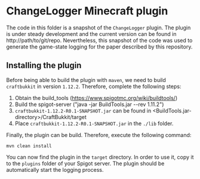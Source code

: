 # ChangeLogger Minecraft plugin

The code in this folder is a snapshot of the `ChangeLogger` plugin. The plugin is under steady development and the current version can be found in http://path/to/git/repo. Nevertheless, this snapshot of the code was used to generate the game-state logging for the paper described by this repository.

## Installing the plugin

Before being able to build the plugin with `maven`, we need to build `craftbukkit` in version `1.12.2`. Therefore, complete the following steps:

1. Obtain the build_tools (https://www.spigotmc.org/wiki/buildtools/)
2. Build the spigot-server ("java -jar BuildTools.jar --rev 1.11.2")
3. `craftbukkit-1.12.2-R0.1-SNAPSHOT.jar` can be found in <BuildTools.jar-directory>/CraftBukkit/target
4. Place `craftbukkit-1.12.2-R0.1-SNAPSHOT.jar` in the `./lib` folder.


Finally, the plugin can be build. Therefore, execute the following command:

    mvn clean install

You can now find the plugin in the `target` directory. In order to use it, copy it to the `plugins` folder of your Spigot server. The plugin should be automatically start the logging process.
